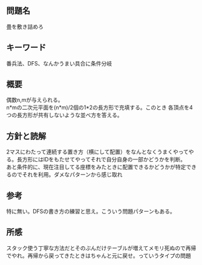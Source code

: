 ## 問題名
畳を敷き詰めろ
## キーワード
番兵法、DFS、なんかうまい具合に条件分岐
## 概要
偶数n,mが与えられる。</br>
n\*mの二次元平面を(n\*m)/2個の1\*2の長方形で充填する。このとき
各頂点を4つの長方形が共有しないような並べ方を答える。
## 方針と読解
2マスにわたって連続する置き方（横にして配置）をなんとなくうまくやってやる。長方形にはIDをもたせてやってそれで自分自身の一部かどうかを判断。<br>
あと条件的に、現在注目してる座標をみたときに配置できるかどうかが特定できるのでそれを利用。ダメなパターンから感じ取れ
## 参考
特に無い。DFSの書き方の練習と思え。こういう問題パターンもある。
## 所感
スタック使う丁寧な方法だとそのぶんだけテーブルが増えてメモリ死ぬので再帰でやれ。再帰から戻ってきたときはちゃんと元に戻せ。っていうタイプの問題
